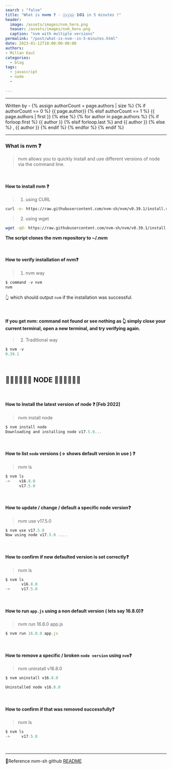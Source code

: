 ```yaml
---
search : "false"
title: "What is 𝗻𝘃𝗺 ❓️ - ⓝⓥⓜ 𝟭𝟬𝟭 in 5 minutes !"
header:
  image: /assets/images/nvm_hero.png
  teaser: /assets/images/nvm_hero.png
  caption: "nvm with multiple versions"
permalink: "/post/what-is-nvm--in-5-minutes.html"
date: 2023-01-12T18:00:00-00:00
authors:
- Millan Kaul
categories:
  - blog
tags:
  - javascript
  - node
  - 
  
---
```


<hr>
<p>
 Written by -
{% assign authorCount = page.authors | size %}
{% if authorCount == 0 %}
   {{ page.author}}
{% elsif authorCount == 1 %}
    {{ page.authors | first }}         
{% else %}
    {% for author in page.authors %}
        {% if forloop.first %}
            {{ author }}
        {% elsif forloop.last %}
            and {{ author }}
        {% else %}
            , {{ author }}
        {% endif %}
    {% endfor %}
{% endif %}
</p>

<hr>

### What is nvm ❓️
> nvm allows you to quickly install and use different versions of node via the command line.

<br>

#### How to install nvm ❓️
>  1. using CURL

```bash
curl -o- https://raw.githubusercontent.com/nvm-sh/nvm/v0.39.1/install.sh | bash
```

> 2. using wget

```bash
wget -qO- https://raw.githubusercontent.com/nvm-sh/nvm/v0.39.1/install.sh | bash
```

**The script clones the nvm repository to ~/.nvm**

<br>

#### How to verify installation of nvm❓️

>  1. nvm way

```javascript
$ command -v nvm
nvm
```

👆 which should output `nvm` if the installation was successful.

<br>

#### If you get nvm: command not found or see nothing as 👆 simply close your current terminal, open a new terminal, and try verifying again.

>  2. Traditional way

```javascript
$ nvm -v
0.39.1
```

<br>

## 💚💚💚💚💚💚 NODE 💚💚💚💚💚💚


<br>

#### How to Install the latest version of node ❓️ [Feb 2022]
>  nvm install node

```javascript
$ nvm install node 
Downloading and installing node v17.5.0...
```

<br>

#### How to list `node` versions (-> shows default version in use ) ❓️
>  nvm ls

```javascript
$ nvm ls
->    v16.8.0  
      v17.5.0
```

<br>

#### How to update / change / default a specific node version❓️
>  nvm use v17.5.0

```javascript
$ nvm use v17.5.0
Now using node v17.5.0 ....
```

<br>

#### How to confirm if new defaulted version is set correctly❓️
>  nvm ls

```javascript
$ nvm ls
       v16.8.0  
->     v17.5.0
```

<br>

#### How to run `app.js` using a non default version ( lets say 16.8.0)❓
>  nvm run 16.8.0 app.js

```javascript
$ nvm run 16.8.0 app.js
```

<br>

#### How to remove a specific / broken `node version` using `nvm`❓️
>  nvm uninstall v16.8.0

```javascript
$ nvm uninstall v16.8.0 

Uninstalled node v16.8.0
```

<br>

#### How to confirm if that was removed successfully❓️
>  nvm ls

```javascript
$ nvm ls
->     v17.5.0
```

<br><hr>

🙏Reference nvm-sh github [README](https://github.com/nvm-sh/nvm/blob/master/README.md)
